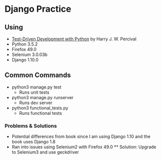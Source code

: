 # Django Practice

## Using
* [Test-Driven Development with Python][1] by Harry J. W. Percival
* Python 3.5.2
* Firefox 49.0
* Selenium 3.0.03b
* Django 1.10.0

## Common Commands
* python3 manage.py test
    * Runs unit tests
* python3 manage.py runserver
    * Runs dev server
* python3 functional_tests.py
    * Runs functional tests

### Problems & Solutions
* Potential differences from book since I am using Django 1.10 and the book uses Django 1.8
* Ran into issues using Selenium2 with Firefox 49.0
    ** Solution: Upgrade to Selenium3 and use geckdriver

[1]: http://chimera.labs.oreilly.com/books/1234000000754/index.html
